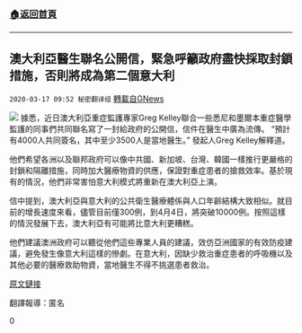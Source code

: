###  [:house:返回首頁](https://github.com/ourhimalayas/txt)
---

## 澳大利亞醫生聯名公開信，緊急呼籲政府盡快採取封鎖措施，否則將成為第二個意大利
`2020-03-17 09:52 秘密翻译组` [轉載自GNews](https://gnews.org/zh-hant/143289/)

![](https://s3-ap-northeast-1.amazonaws.com/news.guo.offload.media/wp-content/uploads/2020/03/17095103/43BFD117-E0AD-4188-8B61-2CED58FC0A8B.jpeg)
據悉，近日澳大利亞重症監護專家Greg Kelley聯合一些悉尼和墨爾本重症醫學監護的同事們共同聯名寫了一封給政府的公開信，信件在醫生中廣為流傳。 “預計有4000人共同簽名，其中至少3500人是當地醫生。” 發起人Greg Kelley解釋道。

他們希望各洲以及聯邦政府可以像中共國、新加坡、台灣、韓國一樣推行更嚴格的封鎖和隔離措施，同時加大醫療物資的供應，保證對重症患者的搶救效率。基於現有的情況，他們非常害怕意大利模式將重新在澳大利亞上演。

信中提到，澳大利亞與意大利的公共衛生醫療體係與人口年齡結構大致相似。就目前的增長速度來看，儘管目前僅300例，到4月4日，將突破10000例。按照這樣的情況發展下去，澳大利亞有可能將比意大利更糟糕。

他們建議澳洲政府可以聽從他們這些專業人員的建議，效仿亞洲國家的有效防疫建議，避免發生像意大利這樣的慘劇。在意大利，因缺少救治重症患者的呼吸機以及其他必要的醫療救助物資，當地醫生不得不挑選患者救治。

[原文鏈接](https://www.abc.net.au/news/2020-03-17/australia-doctors-coronavirus-letter-pleading-government-action/12062368)

翻譯報導：匿名

0
